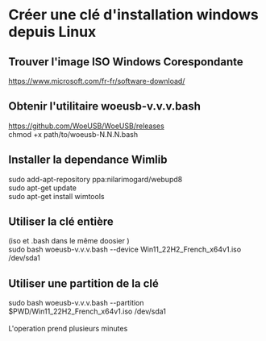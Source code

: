 # Créer une clé d'installation windows depuis Linux

## Trouver l'image ISO Windows Corespondante
https://www.microsoft.com/fr-fr/software-download/

## Obtenir l'utilitaire woeusb-v.v.v.bash
https://github.com/WoeUSB/WoeUSB/releases <br/>
chmod +x path/to/woeusb-N.N.N.bash <br/>

## Installer la dependance Wimlib
sudo add-apt-repository ppa:nilarimogard/webupd8 <br/>
sudo apt-get update <br/>
sudo apt-get install wimtools <br/>

## Utiliser la clé entière
(iso et .bash dans le même doosier )<br/>
sudo bash woeusb-v.v.v.bash --device Win11_22H2_French_x64v1.iso /dev/sda1<br/>

## Utiliser une partition de la clé
sudo bash woeusb-v.v.v.bash --partition $PWD/Win11_22H2_French_x64v1.iso /dev/sda1<br/>
<br/>
L'operation prend plusieurs minutes<br/>
